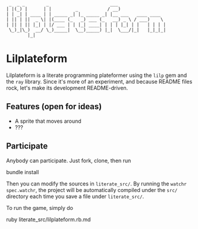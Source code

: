 ~~~~
 _  _ _        _                       ___
| |(_) |      | |         _           / __)
| | _| | ____ | | _____ _| |_ _____ _| |__ ___   ____ ____
| || | ||  _ \| |(____ (_   _) ___ (_   __) _ \ / ___)    \
| || | || |_| | |/ ___ | | |_| ____| | | | |_| | |   | | | |
 \_)_|\_)  __/ \_)_____|  \__)_____) |_|  \___/|_|   |_|_|_|
        |_|
~~~~

# Lilplateform
Lilplateform is a literate programming plateformer using the `lilp` gem and the `ray` library. Since it's more of an experiment, and because README files
rock, let's make its development README-driven.

## Features (open for ideas)
* A sprite that moves around
* ???

## Participate
Anybody can participate. Just fork, clone, then run

  bundle install

Then you can modify the sources in `literate_src/`. By running the `watchr spec.watchr`, the project will be automatically compiled under the `src/` directory each time you save a file under `literate_src/`.

To run the game, simply do

  ruby literate_src/lilplateform.rb.md
